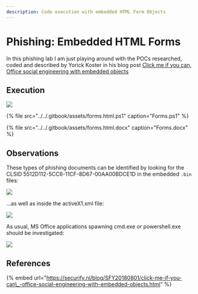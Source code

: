 ```yaml
---
description: Code execution with embedded HTML Form Objects
---
```


# Phishing: Embedded HTML Forms

In this phishing lab I am just playing around with the POCs researched, coded and described by Yorick Koster in his blog post [Click me if you can, Office social engineering with embedded objects](https://securify.nl/blog/SFY20180801/click-me-if-you-can_-office-social-engineering-with-embedded-objects.html)

## Execution

![](../../.gitbook/assets/phishing-forms-shell.gif)

{% file src="../../.gitbook/assets/forms.html.ps1" caption="Forms.ps1" %}

{% file src="../../.gitbook/assets/forms.html.docx" caption="Forms.docx" %}

## Observations

These types of phishing documents can be identified by looking for the CLSID 5512D112-5CC6-11CF-8D67-00AA00BDCE1D in the embedded `.bin` files:

![](../../.gitbook/assets/phishing-forms-clsid.png)

...as well as inside the activeX1.xml file:

![](../../.gitbook/assets/phishing-forms-xml.png)

As usual, MS Office applications spawning cmd.exe or powershell.exe should be investigated:

![](../../.gitbook/assets/phishing-forms-ancestry.png)

## References

{% embed url="https://securify.nl/blog/SFY20180801/click-me-if-you-can\_-office-social-engineering-with-embedded-objects.html" %}

